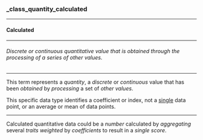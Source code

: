 ### _class_quantity_calculated



------
#### Calculated



------
###### Discrete or continuous quantitative value that is obtained through the processing of a series of other values.



------
This term represents a *quantity*, a *discrete* or *continuous* value that has been *obtained* by *processing* a set of *other values*.

This specific data type identifies a coefficient or index, not a [single](_class_quantity) data point, or an average or mean of data points.



------
Calculated quantitative data could be a *number* calculated by *aggregating* several *traits* *weighted* by *coefficients* to result in a *single score*.